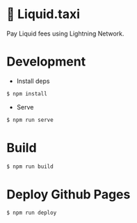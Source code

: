 # 🚕 Liquid.taxi
Pay Liquid fees using Lightning Network. 

# Development 

* Install deps

```sh
$ npm install
```

* Serve

```sh
$ npm run serve
```

# Build
 
```sh
$ npm run build
```

# Deploy Github Pages

```sh
$ npm run deploy
```


